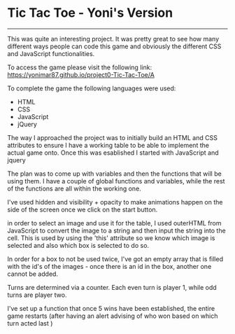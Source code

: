 # Tic Tac Toe - Yoni's Version
---

This was quite an interesting project. It was pretty great to see how many different ways people can code this game and obviously the different CSS and JavaScript functionalities.

To access the game please visit the following link:
https://yonimar87.github.io/project0-Tic-Tac-Toe/A

To complete the game the following languages were used:

* HTML
* CSS
* JavaScript
* jQuery

The way I approached the project was to initially build an HTML and CSS attributes to ensure I have a working table to be able to implement the actual game onto. Once this was esablished I started with JavaScript and jquery

The plan was to come up with variables and then the functions that will be using them. I have a couple of global functions and variables, while the rest of the functions are all within the working one.

I've used hidden and visibility + opacity to make animations happen on the side of the screen once we click on the start button.

in order to select an image and use it for the table, I used outerHTML from JavaScript to convert the image to a string and then input the string into the cell. This is used by using the 'this' attribute so we know which image is selected and also which box is selected to do so.

In order for a box to not be used twice, I've got an empty array that is filled with the id's of the images - once there is an id in the box, another one cannot be added.

Turns are determined via a counter. Each even turn is player 1, while odd turns are player two.

I've set up a function that once 5 wins have been established, the entire game restarts (after having an alert advising of who won based on which turn acted last )
